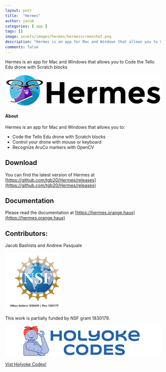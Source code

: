```yaml
---
layout: post
title:  "Hermes"
author: jacob
categories: [ app ]
tags: []
image: assets/images/hermes/hermesscreenshot.png
description: "Hermes is an app for Mac and Windows that allows you to Code the Tello Edu drone with Scratch blocks"
comments: false
---
```


Hermes is an app for Mac and Windows that allows you to Code the Tello Edu drone with Scratch blocks

![alt text](/assets/images/hermes/hermeslogo.png "Hermes Logo")

#### About
Hermes is an app for Mac and Windows that allows you to:

* Code the Tello Edu drone with Scratch blocks
* Control your drone with mouse or keyboard
* Recognize AruCo markers with OpenCV

## Download

You can find the latest version of Hermes at [https://github.com/tgb20/Hermes/releases](https://github.com/tgb20/Hermes/releases)

## Documentation

Please read the documentation at [https://hermes.orange.haus](https://hermes.orange.haus)

## Contributors:

Jacob Bashista and Andrew Pasquale

![alt text](/assets/images/hermes/nsflogo.png "NSF Logo")

This work is partially funded by NSF grant 1830179.

![alt text](/assets/images/hermes/holyokecodeslogo.jpg "Holyoke Codes Logo")

[Vist Holyoke Codes!](https://holyokecodes.org)

